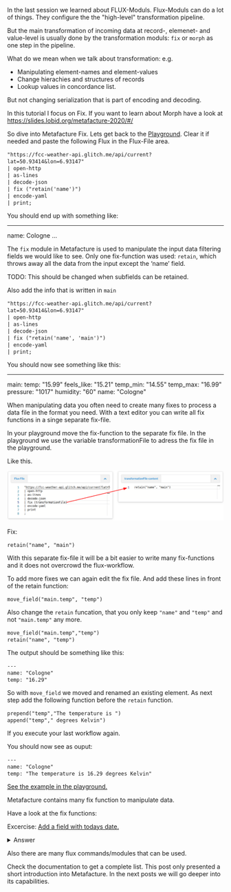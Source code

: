 In the last session we learned about FLUX-Moduls.
Flux-Moduls can do a lot of things. They configure the the "high-level" transformation pipeline.

But the main transformation of incoming data at record-, elemenet- and value-level is usually done by the transformation moduls: `fix` or `morph` as one step in the pipeline.

What do we mean when we talk about transformation:
e.g.
 * Manipulating element-names and element-values
 * Change hierachies and structures of records
 * Lookup values in concordance list. 

But not changing serialization that is part of encoding and decoding.

In this tutorial I focus on Fix. If you want to learn about Morph have a look at https://slides.lobid.org/metafacture-2020/#/

So dive into Metafacture Fix. Lets get back to the [Playground](https://metafacture.org/playground/?flux=%22https%3A//fcc-weather-api.glitch.me/api/current%3Flat%3D50.93414%26lon%3D6.93147%22%0A%7C+open-http%0A%7C+as-lines%0A%7C+decode-json%0A%7C+fix+%28%22retain%28%27name%27%29%22%29%0A%7C+encode-yaml%0A%7C+print%0A%3B). Clear it if needed and paste the following Flux in the Flux-File area.

```
"https://fcc-weather-api.glitch.me/api/current?lat=50.93414&lon=6.93147"
| open-http
| as-lines
| decode-json
| fix ("retain('name')")
| encode-yaml
| print;
```

You should end up with something like:

---
name: Cologne
...

The `fix` module in Metafacture is used to manipulate the input data filtering fields we would like to see. Only one fix-function was used: `retain`, which throws away all the data from the input except the ‘name’ field.

TODO: This should be changed when subfields can be retained.

Also add the info that is written in `main`


```
"https://fcc-weather-api.glitch.me/api/current?lat=50.93414&lon=6.93147"
| open-http
| as-lines
| decode-json
| fix ("retain('name', 'main')")
| encode-yaml
| print;
```

You should now see something like this:

---
main:
  temp: "15.99"
  feels_like: "15.21"
  temp_min: "14.55"
  temp_max: "16.99"
  pressure: "1017"
  humidity: "60"
name: "Cologne"

When manipulating data you often need to create many fixes to process a data file in the format you need. With a text editor you can write all fix functions in a singe separate fix-file.

In your playground move the fix-function to the separate fix file. In the playground we use the variable transformationFile
to adress the fix file in the playground.

Like this.

![image](images/03_image_01.png)

Fix:
```
retain("name", "main")
```

With this separate fix-file it will be a bit easier to write many fix-functions and it does not overcrowd the flux-workflow.

To add more fixes we can again edit the fix file. 
And add these lines in front of the retain function:

```
move_field("main.temp", "temp")
```

Also change the `retain` funcation, that you only keep `"name"` and `"temp"` and not `"main.temp"` any more.

```
move_field("main.temp","temp")
retain("name", "temp")
```

The output should be something like this:

```
---
name: "Cologne"
temp: "16.29"
```

So with `move_field` we moved and renamed an existing element.
As next step add the following function before the `retain` function.

```
prepend("temp","The temperature is ")
append("temp"," degrees Kelvin")
```

If you execute your last workflow again.

You should now see as ouput:

```
---
name: "Cologne"
temp: "The temperature is 16.29 degrees Kelvin"
```

[See the example in the playground.](https://metafacture.org/playground/?flux=%22https%3A//fcc-weather-api.glitch.me/api/current%3Flat%3D50.93414%26lon%3D6.93147%22%0A%7C+open-http%0A%7C+as-lines%0A%7C+decode-json%0A%7C+fix+%28transformationFile%29%0A%7C+encode-yaml%0A%7C+print%0A%3B&transformation=move_field%28%22main.temp%22%2C%22temp%22%29%0Aprepend%28%22temp%22%2C%22The+temperature+is+%22%29%0Aappend%28%22temp%22%2C%22+degrees+Kelvin%22%29%0Aretain%28%22name%22%2C+%22temp%22%29)

Metafacture contains many fix function to manipulate data.

Have a look at the fix functions:

Excercise: [Add a field with todays date.](https://metafacture.org/playground/?flux=%22https%3A//fcc-weather-api.glitch.me/api/current%3Flat%3D50.93414%26lon%3D6.93147%22%0A%7C+open-http%0A%7C+as-lines%0A%7C+decode-json%0A%7C+fix+%28transformationFile%29%0A%7C+encode-yaml%0A%7C+print%0A%3B&transformation=move_field%28%22main.temp%22%2C%22temp%22%29%0Aprepend%28%22temp%22%2C%22The+temperature+is+%22%29%0Aappend%28%22temp%22%2C%22+degrees+Kelvin%22%29%0A...%28%22time%22%2C%22...%22%29%0Aretain%28%22name%22%2C+%22temp%22%2C%22...%22%29)

<details>
<summary>Answer</summary>
[See here](https://metafacture.org/playground/?flux=%22https%3A//fcc-weather-api.glitch.me/api/current%3Flat%3D50.93414%26lon%3D6.93147%22%0A%7C+open-http%0A%7C+as-lines%0A%7C+decode-json%0A%7C+fix+%28transformationFile%29%0A%7C+encode-yaml%0A%7C+print%0A%3B&transformation=move_field%28%22main.temp%22%2C%22temp%22%29%0Aprepend%28%22temp%22%2C%22The+temperature+is+%22%29%0Aappend%28%22temp%22%2C%22+degrees+Kelvin%22%29%0Aadd_field%28%22time%22%2C%222023-11-11%22%29%0Aretain%28%22name%22%2C+%22temp%22%2C%22time%22%29)

or [use timestamp](https://metafacture.org/playground/?flux=%22https%3A//fcc-weather-api.glitch.me/api/current%3Flat%3D50.93414%26lon%3D6.93147%22%0A%7C+open-http%0A%7C+as-lines%0A%7C+decode-json%0A%7C+fix+%28transformationFile%29%0A%7C+encode-yaml%0A%7C+print%0A%3B&transformation=move_field%28%22main.temp%22%2C%22temp%22%29%0Aprepend%28%22temp%22%2C%22The+temperature+is+%22%29%0Aappend%28%22temp%22%2C%22+degrees+Kelvin%22%29%0Atimestamp%28%22time%22%2Cformat%3A%22yyyy-MM-dd%27T%27HH%3Amm%3Ass%22%2C+timezone%3A%22Europe/Berlin%22%29%0Aretain%28%22name%22%2C+%22temp%22%2C%22time%22%29)
</details>

Also there are many flux commands/modules that can be used.

Check the documentation to get a complete list. This post only presented a short introduction into Metafacture. In the next posts we will go deeper into its capabilities.


